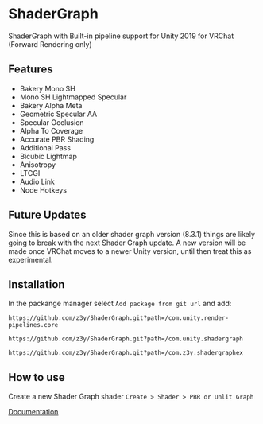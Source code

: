 # ShaderGraph
ShaderGraph with Built-in pipeline support for Unity 2019 for VRChat (Forward Rendering only)

## Features
- Bakery Mono SH
- Mono SH Lightmapped Specular
- Bakery Alpha Meta
- Geometric Specular AA
- Specular Occlusion
- Alpha To Coverage
- Accurate PBR Shading
- Additional Pass
- Bicubic Lightmap
- Anisotropy
- LTCGI
- Audio Link
- Node Hotkeys 

## Future Updates
Since this is based on an older shader graph version (8.3.1) things are likely going to break  with the next Shader Graph update. A new version will be made once VRChat moves to a newer Unity version, until then treat this as experimental.


## Installation
In the packange manager select `Add package from git url` and add:

`https://github.com/z3y/ShaderGraph.git?path=/com.unity.render-pipelines.core`

`https://github.com/z3y/ShaderGraph.git?path=/com.unity.shadergraph`

`https://github.com/z3y/ShaderGraph.git?path=/com.z3y.shadergraphex`

## How to use
Create a new Shader Graph shader `Create > Shader > PBR or Unlit Graph`

[Documentation](https://github.com/z3y/ShaderGraph/blob/main/Documentation.md)
